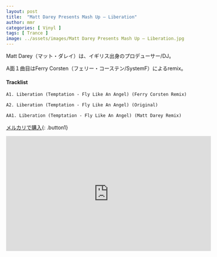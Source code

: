```yaml
---
layout: post
title:  "Matt Darey Presents Mash Up – Liberation"
author: mmr
categories: [ Vinyl ]
tags: [ Trance ]
image: ../assets/images/Matt Darey Presents Mash Up – Liberation.jpg
---
```


Matt Darey（マット・ダレイ）は、イギリス出身のプロデューサー/DJ。

A面１曲目はFerry Corsten（フェリー・コーステン/SystemF）によるremix。

#### Tracklist
```md
A1. Liberation (Temptation - Fly Like An Angel) (Ferry Corsten Remix)

A2. Liberation (Temptation - Fly Like An Angel) (Original)

AA1. Liberation (Temptation - Fly Like An Angel) (Matt Darey Remix)
```

[メルカリで購入](https://jp.mercari.com/item/m44404211666?afid=6142608987){: .button1}

<iframe width="560" height="315" src="https://www.youtube.com/embed/Hl9kHP8d_3o?si=qSC_0PgrpW6gADpE" title="YouTube video player" frameborder="0" allow="accelerometer; autoplay; clipboard-write; encrypted-media; gyroscope; picture-in-picture; web-share" referrerpolicy="strict-origin-when-cross-origin" allowfullscreen></iframe>